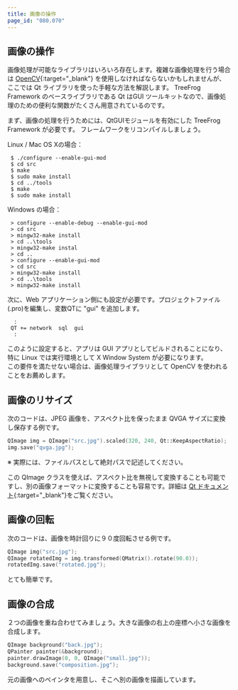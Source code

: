 ```yaml
---
title: 画像の操作
page_id: "080.070"
---
```


## 画像の操作

画像処理が可能なライブラリはいろいろ存在します。複雑な画像処理を行う場合は [OpenCV](http://opencv.org/){:target="_blank"} を使用しなければならないかもしれませんが、ここでは Qt ライブラリを使った手軽な方法を解説します。 TreeFrog Framework のベースライブラリである Qt はGUI ツールキットなので、画像処理のための便利な関数がたくさん用意されているのです。

まず、画像の処理を行うためには、QtGUIモジュールを有効にした TreeFrog Framework が必要です。
フレームワークをリコンパイルしましょう。

Linux / Mac OS Xの場合：

```
 $ ./configure --enable-gui-mod
 $ cd src
 $ make
 $ sudo make install
 $ cd ../tools
 $ make
 $ sudo make install
```

Windows の場合：

```
 > configure --enable-debug --enable-gui-mod
 > cd src
 > mingw32-make install
 > cd ..\tools
 > mingw32-make instal
 > cd ..
 > configure --enable-gui-mod
 > cd src
 > mingw32-make install
 > cd ..\tools
 > mingw32-make install
```

次に、Web アプリケーション側にも設定が必要です。プロジェクトファイル(.pro)を編集し、変数QTに "gui" を追加します。

```
  :
 QT += network  sql  gui
  :
```

このように設定すると、アプリは GUI アプリとしてビルドされることになり、特に Linux では実行環境として X Window System が必要になります。<br>
この要件を満たせない場合は、画像処理ライブラリとして OpenCV を使われることをお薦めします。

## 画像のリサイズ

次のコードは、JPEG 画像を、アスペクト比を保ったまま QVGA サイズに変換し保存する例です。

```c++
QImage img = QImage("src.jpg").scaled(320, 240, Qt::KeepAspectRatio);
img.save("qvga.jpg");
```

※ 実際には、ファイルパスとして絶対パスで記述してください。

この QImage クラスを使えば、アスペクト比を無視して変換することも可能ですし、別の画像フォーマットに変換することも容易です。詳細は [Qt ドキュメント](http://qt-project.org/doc/qt-4.8/){:target="_blank"}をご覧ください。

## 画像の回転

次のコードは、画像を時計回りに９０度回転させる例です。

```c++
QImage img("src.jpg");
QImage rotatedImg = img.transformed(QMatrix().rotate(90.0));
rotatedImg.save("rotated.jpg");
```

とても簡単です。

## 画像の合成

２つの画像を重ね合わせてみましょう。大きな画像の右上の座標へ小さな画像を合成します。

```c++
QImage background("back.jpg");
QPainter painter(&background);
painter.drawImage(0, 0, QImage("small.jpg"));
background.save("composition.jpg");
```

元の画像へのペインタを用意し、そこへ別の画像を描画しています。